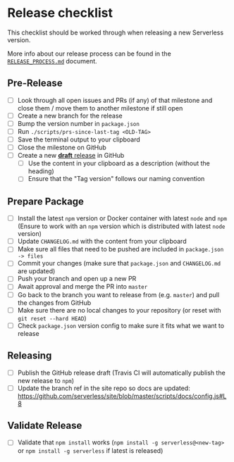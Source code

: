 # Release checklist

This checklist should be worked through when releasing a new Serverless version.

More info about our release process can be found in the [`RELEASE_PROCESS.md`](./RELEASE_PROCESS.md) document.

## Pre-Release

- [ ] Look through all open issues and PRs (if any) of that milestone and close them / move them to another
      milestone if still open
- [ ] Create a new branch for the release
- [ ] Bump the version number in `package.json`
- [ ] Run `./scripts/prs-since-last-tag <OLD-TAG>`
- [ ] Save the terminal output to your clipboard
- [ ] Close the milestone on GitHub
- [ ] Create a new [**draft** release](https://github.com/serverless/serverless/releases/new) in GitHub
  - [ ] Use the content in your clipboard as a description (without the heading)
  - [ ] Ensure that the "Tag version" follows our naming convention

## Prepare Package

- [ ] Install the latest `npm` version or Docker container with latest `node` and `npm` (Ensure to work with an `npm` version which is distributed with latest `node` version)
- [ ] Update `CHANGELOG.md` with the content from your clipboard
- [ ] Make sure all files that need to be pushed are included in `package.json -> files`
- [ ] Commit your changes (make sure that `package.json` and `CHANGELOG.md` are updated)
- [ ] Push your branch and open up a new PR
- [ ] Await approval and merge the PR into `master`
- [ ] Go back to the branch you want to release from (e.g. `master`) and pull the changes from GitHub
- [ ] Make sure there are no local changes to your repository (or reset with `git reset --hard HEAD`)
- [ ] Check `package.json` version config to make sure it fits what we want to release

## Releasing

- [ ] Publish the GitHub release draft (Travis CI will automatically publish the new release to `npm`)
- [ ] Update the branch ref in the site repo so docs are updated: https://github.com/serverless/site/blob/master/scripts/docs/config.js#L8

## Validate Release

- [ ] Validate that `npm install` works (`npm install -g serverless@<new-tag>` or `npm install -g serverless` if latest is released)
